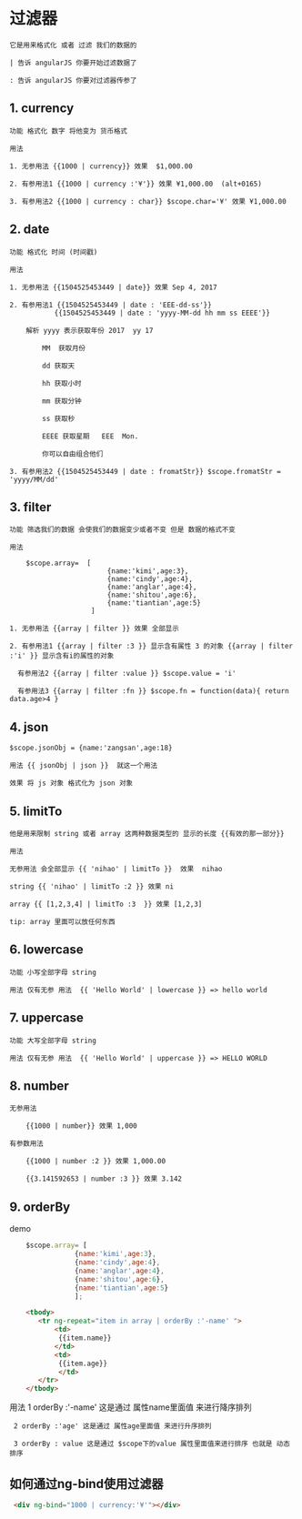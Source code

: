 # 过滤器
    它是用来格式化 或者 过滤 我们的数据的

    | 告诉 angularJS 你要开始过滤数据了

    : 告诉 angularJS 你要对过滤器传参了

## 1. currency 

    功能 格式化 数字 将他变为 货币格式

    用法
    
    1. 无参用法 {{1000 | currency}} 效果  $1,000.00

    2. 有参用法1 {{1000 | currency :'¥'}} 效果 ¥1,000.00  (alt+0165)

    3. 有参用法2 {{1000 | currency : char}} $scope.char='¥' 效果 ¥1,000.00

## 2. date

    功能 格式化 时间 (时间戳)

    用法

    1. 无参用法 {{1504525453449 | date}} 效果 Sep 4, 2017

    2. 有参用法1 {{1504525453449 | date : 'EEE-dd-ss'}}  
               {{1504525453449 | date : 'yyyy-MM-dd hh mm ss EEEE'}}

        解析 yyyy 表示获取年份 2017  yy 17

            MM  获取月份  

            dd 获取天

            hh 获取小时

            mm 获取分钟

            ss 获取秒

            EEEE 获取星期   EEE  Mon.

            你可以自由组合他们

    3. 有参用法2 {{1504525453449 | date : fromatStr}} $scope.fromatStr = 'yyyy/MM/dd'

## 3. filter

    功能 筛选我们的数据 会使我们的数据变少或者不变 但是 数据的格式不变

    用法 

        $scope.array=  [
                            {name:'kimi',age:3},
                            {name:'cindy',age:4},
                            {name:'anglar',age:4},
                            {name:'shitou',age:6},
                            {name:'tiantian',age:5}
                        ]    

    1. 无参用法 {{array | filter }} 效果 全部显示

    2. 有参用法1 {{array | filter :3 }} 显示含有属性 3 的对象 {{array | filter :'i' }} 显示含有i的属性的对象

      有参用法2 {{array | filter :value }} $scope.value = 'i'

      有参用法3 {{array | filter :fn }} $scope.fn = function(data){ return data.age>4 }

## 4. json

    $scope.jsonObj = {name:'zangsan',age:18}

    用法 {{ jsonObj | json }}  就这一个用法

    效果 将 js 对象 格式化为 json 对象

## 5. limitTo 

    他是用来限制 string 或者 array 这两种数据类型的 显示的长度 {{有效的那一部分}}

    用法
    
    无参用法 会全部显示 {{ 'nihao' | limitTo }}  效果  nihao

    string {{ 'nihao' | limitTo :2 }} 效果 ni

    array {{ [1,2,3,4] | limitTo :3  }} 效果 [1,2,3]

    tip: array 里面可以放任何东西

## 6. lowercase

    功能 小写全部字母 string

    用法 仅有无参 用法  {{ 'Hello World' | lowercase }} => hello world 

## 7. uppercase

    功能 大写全部字母 string

    用法 仅有无参 用法  {{ 'Hello World' | uppercase }} => HELLO WORLD

## 8. number

    无参用法

        {{1000 | number}} 效果 1,000

    有参数用法

        {{1000 | number :2 }} 效果 1,000.00

        {{3.141592653 | number :3 }} 效果 3.142

## 9. orderBy

demo
```javascript
    $scope.array= [
                {name:'kimi',age:3},
                {name:'cindy',age:4},
                {name:'anglar',age:4},
                {name:'shitou',age:6},
                {name:'tiantian',age:5}
                ];
```
```html
    <tbody>
       <tr ng-repeat="item in array | orderBy :'-name' ">
           <td>
            {{item.name}}
           </td>
           <td>
            {{item.age}}
            </td>
       </tr>
    </tbody>
```

用法 1  orderBy :'-name' 这是通过 属性name里面值 来进行降序排列

     2 orderBy :'age' 这是通过 属性age里面值 来进行升序排列

     3 orderBy : value 这是通过 $scope下的value 属性里面值来进行排序 也就是 动态排序

## 如何通过ng-bind使用过滤器

```html
 <div ng-bind="1000 | currency:'¥'"></div>
```
